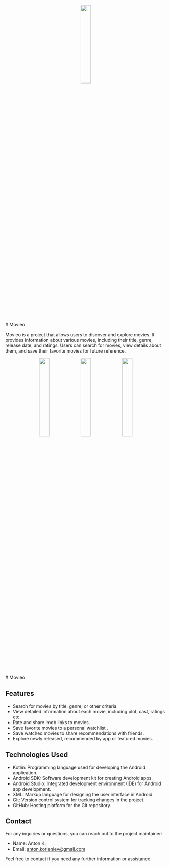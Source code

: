   <p align="center"> <img src="https://cdn.discordapp.com/attachments/327804857501351937/1115945924859019326/logosito.png" width="25%" height="25%"> </p>
# Movieo

Movieo is a project that allows users to discover and explore movies. It provides information about various movies, including their title, genre, release date, and ratings. Users can search for movies, view details about them, and save their favorite movies for future reference.



<p align="center">  <img src="https://cdn.discordapp.com/attachments/327804857501351937/1115947263563407380/55.png" width="25%" height="25%"> <img src="https://cdn.discordapp.com/attachments/327804857501351937/1115947263173333012/44.png" width="25%" height="25%"> <img src="https://cdn.discordapp.com/attachments/327804857501351937/1115947890699948052/66.png" width="25%" height="25%"> </p>
# Movieo


## Features

- Search for movies by title, genre, or other criteria.
- View detailed information about each movie, including plot, cast, ratings etc.
- Rate and share imdb links to movies.
- Save favorite movies to a personal watchlist .
- Save watched movies to share recommendations with friends.
- Explore newly released, recommended by app or featured movies.


## Technologies Used

- Kotlin: Programming language used for developing the Android application.
- Android SDK: Software development kit for creating Android apps.
- Android Studio: Integrated development environment (IDE) for Android app development.
- XML: Markup language for designing the user interface in Android.
- Git: Version control system for tracking changes in the project.
- GitHub: Hosting platform for the Git repository.


## Contact

For any inquiries or questions, you can reach out to the project maintainer:

- Name: Anton K.
- Email: anton.korieniev@gmail.com


Feel free to contact if you need any further information or assistance.

